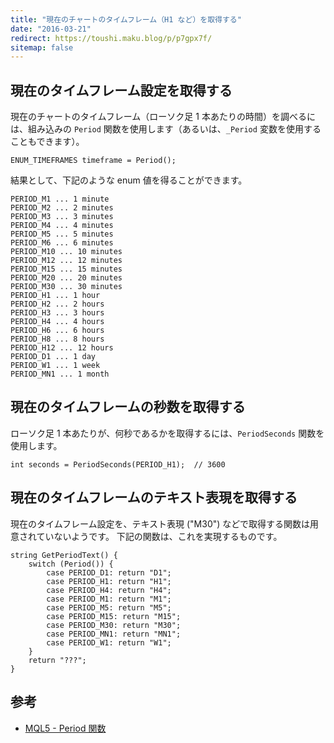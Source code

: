 ```yaml
---
title: "現在のチャートのタイムフレーム（H1 など）を取得する"
date: "2016-03-21"
redirect: https://toushi.maku.blog/p/p7gpx7f/
sitemap: false
---
```


現在のタイムフレーム設定を取得する
----

現在のチャートのタイムフレーム（ローソク足 1 本あたりの時間）を調べるには、組み込みの `Period` 関数を使用します（あるいは、`_Period` 変数を使用することもできます）。

```mql
ENUM_TIMEFRAMES timeframe = Period();
```

結果として、下記のような enum 値を得ることができます。

```
PERIOD_M1 ... 1 minute
PERIOD_M2 ... 2 minutes
PERIOD_M3 ... 3 minutes
PERIOD_M4 ... 4 minutes
PERIOD_M5 ... 5 minutes
PERIOD_M6 ... 6 minutes
PERIOD_M10 ... 10 minutes
PERIOD_M12 ... 12 minutes
PERIOD_M15 ... 15 minutes
PERIOD_M20 ... 20 minutes
PERIOD_M30 ... 30 minutes
PERIOD_H1 ... 1 hour
PERIOD_H2 ... 2 hours
PERIOD_H3 ... 3 hours
PERIOD_H4 ... 4 hours
PERIOD_H6 ... 6 hours
PERIOD_H8 ... 8 hours
PERIOD_H12 ... 12 hours
PERIOD_D1 ... 1 day
PERIOD_W1 ... 1 week
PERIOD_MN1 ... 1 month
```

現在のタイムフレームの秒数を取得する
---

ローソク足 1 本あたりが、何秒であるかを取得するには、`PeriodSeconds` 関数を使用します。

```mql
int seconds = PeriodSeconds(PERIOD_H1);  // 3600
```

現在のタイムフレームのテキスト表現を取得する
----

現在のタイムフレーム設定を、テキスト表現 ("M30") などで取得する関数は用意されていないようです。
下記の関数は、これを実現するものです。

```mql
string GetPeriodText() {
    switch (Period()) {
        case PERIOD_D1: return "D1";
        case PERIOD_H1: return "H1";
        case PERIOD_H4: return "H4";
        case PERIOD_M1: return "M1";
        case PERIOD_M5: return "M5";
        case PERIOD_M15: return "M15";
        case PERIOD_M30: return "M30";
        case PERIOD_MN1: return "MN1";
        case PERIOD_W1: return "W1";
    }
    return "???";
}
```


参考
----
- [MQL5 - Period 関数](https://www.mql5.com/en/docs/check/period)

